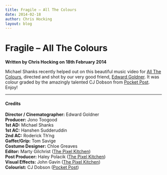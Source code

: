 ```yaml
---
title: Fragile – All The Colours
date: 2014-02-18
author: Chris Hocking
layout: blog
---
```

# Fragile – All The Colours

**Written by Chris Hocking on 18th February 2014**

Michael Shanks recently helped out on this beautiful music video for [All The Colours](http://allthecolours.bandcamp.com), directed and shot by our very good friend, [Edward Goldner](http://www.edwardgoldner.com/). It was colour graded by the amazingly talented CJ Dobson from [Pocket Post](http://www.pocket-post.com). Enjoy!

---

#### Credits

**Director / Cinematographer:** Edward Goldner  
**Producer:** Jono Toogood  
**1st AD:** Michael Shanks  
**1st AC:** Hanshen Sudderuddin  
**2nd AC:** Roderick Th’ng  
**Gaffer/Grip:** Tom Savige  
**Costume Designer:** Chloe Greaves  
**Editor:** Marty Gilchrist ([The Pixel Kitchen](http://www.thepixelkitchen.com))  
**Post Producer:** Haley Polacik ([The Pixel Kitchen](http://www.thepixelkitchen.com))  
**Visual Effects:** John Gavin ([The Pixel Kitchen](http://www.thepixelkitchen.com))  
**Colourist:** CJ Dobson ([Pocket Post](http://www.pocket-post.com))